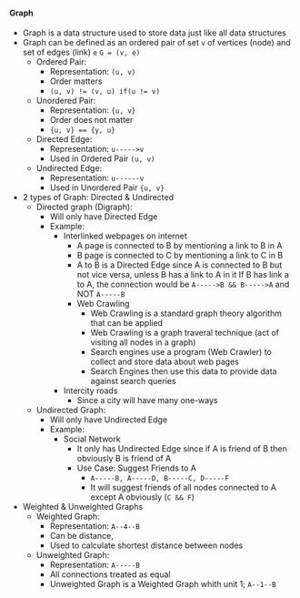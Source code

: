 #### Graph
- Graph is a data structure used to store data just like all data
  structures
- Graph can be defined as an ordered pair of set `v` of vertices   (node) and set of edges (link) `e`
  `G = (v, e)`
  - Ordered Pair:
    - Representation: `(u, v)`
    - Order matters
    - `(u, v) != (v, u) if(u != v)`
  - Unordered Pair:
    - Representation: `{u, v}`
    - Order does not matter
    - `{u, v} == {y, u}`
  - Directed Edge:
    - Representation: `u----->v`
    - Used in Ordered Pair `(u, v)`
  - Undirected Edge:
    - Representation: `u------v`
    - Used in Unordered Pair `{u, v}`
- 2 types of Graph: Directed & Undirected
  - Directed graph (Digraph):
    - Will only have Directed Edge
    - Example: 
      - Interlinked webpages on internet
        - A page is connected to B by mentioning a link to B in A
        - B page is connected to C by mentioning a link to C in B
        - A to B is a Directed Edge since A is connected to B      but not vice versa, unless B has a link to A in it
          If B has link a to A, the connection would be
          `A----->B && B----->A` and NOT `A-----B`
        - Web Crawling
          - Web Crawling is a standard graph theory algorithm      that can be applied
          - Web Crawling is a graph traveral technique (act of     visiting all nodes in a graph)
          - Search engines use a program (Web Crawler) to          collect and store data about web pages
          - Search Engines then use this data to provide data      against search queries
      - Intercity roads
        - Since a city will have many one-ways
  - Undirected Graph:
    - Will only have Undirected Edge
    - Example:
      - Social Network
        - It only has Undirected Edge since if A is friend of B    then obviously B is friend of A
        - Use Case: Suggest Friends to A
          - `A-----B, A-----D, B-----C, D-----F`
          - It will suggest friends of all nodes connected to A    except A obviously (`C && F`)
- Weighted & Unweighted Graphs
  - Weighted Graph:
    - Representation: `A--4--B`
    - Can be distance, 
    - Used to calculate shortest distance between nodes
  - Unweighted Graph:
    - Representation: `A-----B`
    - All connections treated as equal
    - Unweighted Graph is a Weighted Graph whith unit 1; `A--1--B`


    